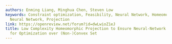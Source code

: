 ```yaml
---
authors: Enming Liang, Minghua Chen, Steven Low
keywords: Constraint optimization, Feasibility, Neural Network, Homeomorphism, Invertible
  Neural Network, Projection
link: https://openreview.net/forum?id=dwLwioZ1eJ
title: Low Complexity Homeomorphic Projection to Ensure Neural-Network Solution Feasibility
  for Optimization over (Non-)Convex Set
---
```

